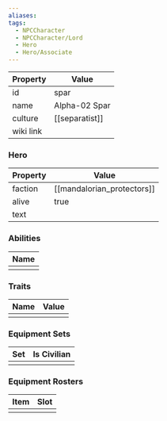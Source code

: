 ```yaml
---
aliases: 
tags:
  - NPCCharacter
  - NPCCharacter/Lord
  - Hero
  - Hero/Associate
---
```


| Property  | Value          |
| :-------- | -------------- |
| id        | spar           |
| name      | Alpha-02 Spar  |
| culture   | [[separatist]] |
| wiki link |                |
### Hero
| Property | Value                      |
| -------- | -------------------------- |
| faction  | [[mandalorian_protectors]] |
| alive    | true                       |
| text     |                            |

### Abilities
| Name |
| :--: |
|      |

### Traits
| Name | Value |
| ---- | ----- |
|      |       |

### Equipment Sets
| Set | Is Civilian |
| --- | ----------- |
|     |             |

### Equipment Rosters
| Item | Slot |
| ---- | ---- |
|      |      |
